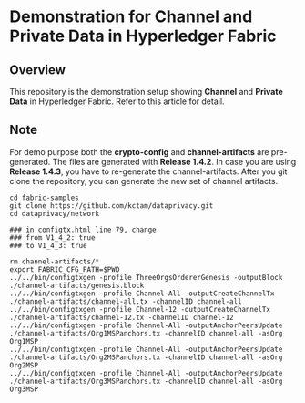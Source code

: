 # Demonstration for Channel and Private Data in Hyperledger Fabric

## Overview
This repository is the demonstration setup showing **Channel** and **Private Data** in Hyperledger Fabric. Refer to this article for detail.

## Note
For demo purpose both the **crypto-config** and **channel-artifacts** are pre-generated. The files are generated with **Release 1.4.2**.
In case you are using **Release 1.4.3**, you have to re-generate the channel-artifacts. After you git clone the repository, you can generate the new set of channel artifacts.
```
cd fabric-samples
git clone https://github.com/kctam/dataprivacy.git
cd dataprivacy/network

### in configtx.html line 79, change 
### from V1_4_2: true 
### to V1_4_3: true

rm channel-artifacts/*
export FABRIC_CFG_PATH=$PWD
../../bin/configtxgen -profile ThreeOrgsOrdererGenesis -outputBlock ./channel-artifacts/genesis.block
../../bin/configtxgen -profile Channel-All -outputCreateChannelTx ./channel-artifacts/channel-all.tx -channelID channel-all
../../bin/configtxgen -profile Channel-12 -outputCreateChannelTx ./channel-artifacts/channel-12.tx -channelID channel-12
../../bin/configtxgen -profile Channel-All -outputAnchorPeersUpdate ./channel-artifacts/Org1MSPanchors.tx -channelID channel-all -asOrg Org1MSP
../../bin/configtxgen -profile Channel-All -outputAnchorPeersUpdate ./channel-artifacts/Org2MSPanchors.tx -channelID channel-all -asOrg Org2MSP
../../bin/configtxgen -profile Channel-All -outputAnchorPeersUpdate ./channel-artifacts/Org3MSPanchors.tx -channelID channel-all -asOrg Org3MSP
```
